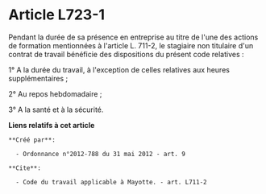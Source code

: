 # Article L723-1

Pendant la durée de sa présence en entreprise au titre de l'une des actions de formation mentionnées à l'article L. 711-2, le
stagiaire non titulaire d'un contrat de travail bénéficie des dispositions du présent code relatives : 

1° A la durée du travail, à l'exception de celles relatives aux heures supplémentaires ; 

2° Au repos hebdomadaire ; 

3° A la santé et à la sécurité.

**Liens relatifs à cet article**

	**Créé par**:

	  - Ordonnance n°2012-788 du 31 mai 2012 - art. 9

	**Cite**:

	  - Code du travail applicable à Mayotte. - art. L711-2
